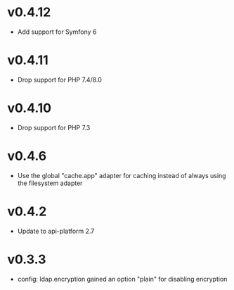 # v0.4.12

* Add support for Symfony 6

# v0.4.11

* Drop support for PHP 7.4/8.0

# v0.4.10

* Drop support for PHP 7.3

# v0.4.6

* Use the global "cache.app" adapter for caching instead of always using the filesystem adapter

# v0.4.2

* Update to api-platform 2.7

# v0.3.3

* config: ldap.encryption gained an option "plain" for disabling encryption
